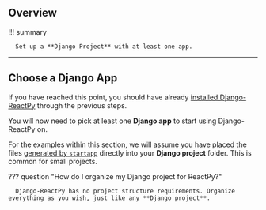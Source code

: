 ## Overview

!!! summary

      Set up a **Django Project** with at least one app.

---

## Choose a Django App

If you have reached this point, you should have already [installed Django-ReactPy](../get-started/installation.md) through the previous steps.

You will now need to pick at least one **Django app** to start using Django-ReactPy on.

For the examples within this section, we will assume you have placed the files [generated by `startapp`](https://docs.djangoproject.com/en/dev/intro/tutorial01/#creating-the-polls-app) directly into your **Django project** folder. This is common for small projects.

??? question "How do I organize my Django project for ReactPy?"

      Django-ReactPy has no project structure requirements. Organize everything as you wish, just like any **Django project**.

